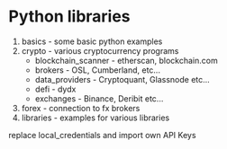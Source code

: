 # Python libraries

1) basics - some basic python examples
2) crypto - various cryptocurrency programs
    - blockchain_scanner - etherscan, blockchain.com
    - brokers - OSL, Cumberland, etc...
    - data_providers - Cryptoquant, Glassnode etc...
    - defi - dydx
    - exchanges - Binance, Deribit etc...
3) forex - connection to fx brokers
4) libraries - examples for various libraries

replace local_credentials and import own API Keys